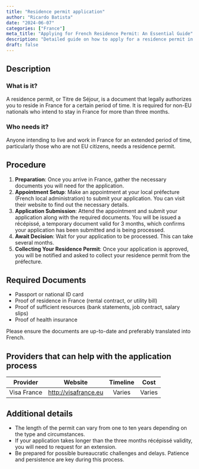 ```yaml
---
title: "Residence permit application"
author: "Ricardo Batista"
date: "2024-06-07"
categories: ["France"]
meta_title: "Applying for French Residence Permit: An Essential Guide"
description: "Detailed guide on how to apply for a residence permit in France, covering all required steps and necessary documentation."
draft: false
---
```


## Description
### What is it?
A residence permit, or Titre de Séjour, is a document that legally authorizes you to reside in France for a certain period of time. It is required for non-EU nationals who intend to stay in France for more than three months.

### Who needs it?
Anyone intending to live and work in France for an extended period of time, particularly those who are not EU citizens, needs a residence permit.

## Procedure

1. **Preparation**: Once you arrive in France, gather the necessary documents you will need for the application.
2. **Appointment Setup**: Make an appointment at your local préfecture (French local administration) to submit your application. You can visit their website to find out the necessary details.
3. **Application Submission**: Attend the appointment and submit your application along with the required documents. You will be issued a récépissé, a temporary document valid for 3 months, which confirms your application has been submitted and is being processed.
4. **Await Decision**: Wait for your application to be processed. This can take several months.
5. **Collecting Your Residence Permit**: Once your application is approved, you will be notified and asked to collect your residence permit from the préfecture.

## Required Documents

- Passport or national ID card
- Proof of residence in France (rental contract, or utility bill)
- Proof of sufficient resources (bank statements, job contract, salary slips)
- Proof of health insurance

Please ensure the documents are up-to-date and preferably translated into French.

## Providers that can help with the application process

| Provider        |     Website                   |      Timeline    |        Cost      |
| --------------- | ----------------------- |  :-------------: |  :-------------: |
| Visa France     | http://visafrance.eu  |       Varies       |     Varies      |

## Additional details

- The length of the permit can vary from one to ten years depending on the type and circumstances.
- If your application takes longer than the three months récépissé validity, you will need to request for an extension.
- Be prepared for possible bureaucratic challenges and delays. Patience and persistence are key during this process.